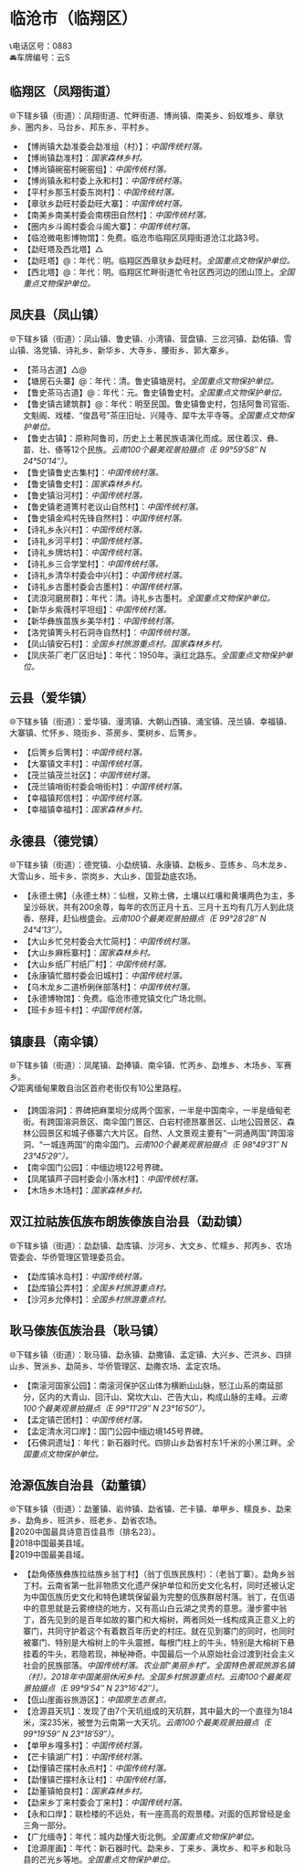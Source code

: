 # 临沧市（临翔区）  
📞电话区号：0883  
🚘车牌编号：云S  

## 临翔区（凤翔街道）  
🌐下辖乡镇（街道）：凤翔街道、忙畔街道、博尚镇、南美乡、蚂蚁堆乡、章驮乡、圈内乡、马台乡、邦东乡、平村乡。  
  
* 【博尚镇大勐准委会勐准组（村）】：*中国传统村落。*  
* 【博尚镇勐准村】：*国家森林乡村。*  
* 【博尚镇碗窑村碗窑组】：*中国传统村落。*  
* 【博尚镇永和村委上永和村】：*中国传统村落。*  
* 【平村乡那玉村委东岗村】：*中国传统村落。*  
* 【章驮乡勐旺村委勐旺大寨】：*中国传统村落。*  
* 【南美乡南美村委会南楞田自然村】：*中国传统村落。*  
* 【圈内乡斗阁村委会斗阁大寨】：*中国传统村落。*  
* 【临沧微电影博物馆】：免费。临沧市临翔区凤翔街道沧江北路3号。  
* 【勐旺塔及西北塔】△
* 【勐旺塔】@：年代：明。临翔区西章驮乡勐旺村。*全国重点文物保护单位。*  
* 【西北塔】@：年代：明。临翔区忙畔街道忙令社区西河边的团山顶上。*全国重点文物保护单位。*  

## 凤庆县（凤山镇）  
🌐下辖乡镇（街道）：凤山镇、鲁史镇、小湾镇、营盘镇、三岔河镇、勐佑镇、雪山镇、洛党镇、诗礼乡、新华乡、大寺乡、腰街乡、郭大寨乡。  
  
* 【茶马古道】△@ 
* 【塘房石头寨】@：年代：清。鲁史镇塘房村。*全国重点文物保护单位。*  
* 【鲁史茶马古道】@：年代：元。鲁史镇鲁史村。*全国重点文物保护单位。*  
* 【鲁史镇古建筑群】@：年代：明至民国。鲁史镇鲁史村，包括阿鲁司官衙、文魁阁、戏楼、“俊昌号”茶庄旧址、兴隆寺、犀牛太平寺等。*全国重点文物保护单位。*  
* 【鲁史古镇】：原称阿鲁司，历史上土著民族语演化而成。居住着汉、彝、苗、壮、傣等12个民族。*云南100个最美观景拍摄点（E 99°59′58″ N 24°50′14″）。* 
* 【鲁史镇鲁史古集村】：*中国传统村落。*  
* 【鲁史镇鲁史村】：*国家森林乡村。*  
* 【鲁史镇沿河村】：*中国传统村落。*  
* 【鲁史镇老道箐村老议山自然村】：*中国传统村落。*  
* 【鲁史镇金鸡村先锋自然村】：*中国传统村落。*  
* 【诗礼乡永兴村】：*中国传统村落。*  
* 【诗礼乡河平村】：*中国传统村落。*  
* 【诗礼乡牌坊村】：*中国传统村落。*  
* 【诗礼乡三合学堂村】：*中国传统村落。*  
* 【诗礼乡清华村委会中兴村】：*中国传统村落。*  
* 【诗礼乡古墨村委会古墨村】：*中国传统村落。*  
* 【流浪河磨房群】：年代：清。诗礼乡古墨村。*全国重点文物保护单位。*  
* 【新华乡紫薇村平坦组】：*中国传统村落。*  
* 【新华彝族苗族乡美华村】：*中国传统村落。*  
* 【洛党镇箐头村石洞寺自然村】：*中国传统村落。*  
* 【凤山镇安石村】：*全国乡村旅游重点村。国家森林乡村。*  
* 【凤庆茶厂老厂区旧址】：年代：1950年。滇红北路东。*全国重点文物保护单位。*  

## 云县（爱华镇）  
🌐下辖乡镇（街道）：爱华镇、漫湾镇、大朝山西镇、涌宝镇、茂兰镇、幸福镇、大寨镇、忙怀乡、晓街乡、茶房乡、栗树乡、后箐乡。  
  
* 【后箐乡后箐村】：*中国传统村落。*  
* 【大寨镇文丰村】：*中国传统村落。*  
* 【茂兰镇茂兰社区】：*中国传统村落。*  
* 【茂兰镇哨街村委会哨街村】：*中国传统村落。*  
* 【幸福镇邦信村】：*中国传统村落。*  
* 【幸福镇幸福村】：*国家森林乡村。*  

## 永德县（德党镇）  
🌐下辖乡镇（街道）：德党镇、小勐统镇、永康镇、勐板乡、亚练乡、乌木龙乡、大雪山乡、班卡乡、崇岗乡、大山乡、国营勐底农场。  
  
* 【永德土佛】（永德土林）：仙根，又称土佛，土壤以红壤和黄壤两色为主，多呈沙砾状，共有200余尊，每年的农历正月十五、三月十五均有几万人到此烧香、祭拜，赶仙根盛会。*云南100个最美观景拍摄点（E 99°28′28″ N 24°4′13″）。*  
* 【大山乡忙兑村委会大忙简村】：*中国传统村落。*  
* 【大山乡麻栎寨村】：*国家森林乡村。*  
* 【大山乡纸厂村纸厂村】：*中国传统村落。*  
* 【永康镇忙腊村委会旧城村】：*中国传统村落。*  
* 【乌木龙乡二道桥俐侎部落村】：*中国传统村落。*  
* 【永德博物馆】：免费。临沧市德党镇文化广场北侧。  
* 【班卡乡班卡村】：*中国传统村落。*  

## 镇康县（南伞镇）  
🌐下辖乡镇（街道）：凤尾镇、勐捧镇、南伞镇、忙丙乡、勐堆乡、木场乡、军赛乡。  
📋距离缅甸果敢自治区首府老街仅有10公里路程。  
  
* 【跨国溶洞】：界碑把麻栗坝分成两个国家，一半是中国南伞，一半是缅甸老街。有跨国溶洞景区、南伞国门景区、白岩村德昂寨景区、山地公园景区、森林公园景区和城子傣寨六大片区。自然、人文景观主要有“一洞通两国”跨国溶洞、“一城连两国”的南伞国门。*云南100个最美观景拍摄点（E 98°49′31″ N 23°45′29″）。*  
* 【南伞国门公园】：中缅边境122号界碑。  
* 【凤尾镇芦子园村委会小落水村】：*中国传统村落。*  
* 【木场乡木场村】：*国家森林乡村。*  

## 双江拉祜族佤族布朗族傣族自治县（勐勐镇）  
🌐下辖乡镇（街道）：勐勐镇、勐库镇、沙河乡、大文乡、忙糯乡、邦丙乡、农场管委会、华侨管理区管理委员会。  
  
* 【勐库镇冰岛村】：*中国传统村落。*  
* 【勐库镇公弄村】：*全国乡村旅游重点村。*  
* 【沙河乡允俸村】：*全国乡村旅游重点村。*  

## 耿马傣族佤族治县（耿马镇）  
🌐下辖乡镇（街道）：耿马镇、勐永镇、勐撒镇、孟定镇、大兴乡、芒洪乡、四排山乡、贺派乡、勐简乡、华侨管理区、勐撒农场、孟定农场。  
  
* 【南滚河国家公园】：南滚河保护区山体为横断山山脉，怒江山系的南延部分，区内的大青山、回汗山、窝坎大山、芒告大山，构成山脉的主峰。*云南100个最美观景拍摄点（E 99°11′29″ N 23°16′50″）。*  
* 【孟定镇芒团村】：*中国传统村落。*  
* 【孟定清水河口岸】：国门公园中缅边境145号界碑。  
* 【石佛洞遗址】：年代：新石器时代。四排山乡勐省村东1千米的小黑江畔。*全国重点文物保护单位。*  
  
## 沧源佤族自治县（勐董镇）  
🌐下辖乡镇（街道）：勐董镇、岩帅镇、勐省镇、芒卡镇、单甲乡、糯良乡、勐来乡、勐角乡、班洪乡、班老乡、勐省农场。  
🏅2020中国最具诗意百佳县市（排名23）。  
🏅2018中国最美县域。  
🏅2019中国最美县域。  
  
* 【勐角傣族彝族拉祜族乡翁丁村】（翁丁佤族民族村）：（老翁丁寨）。勐角乡翁丁村。云南省第一批非物质文化遗产保护单位和历史文化名村，同时还被认定为中国佤族历史文化和特色建筑保留最为完整的佤族群居村落。翁丁，在佤语中的意思就是云雾缭绕的地方，又有高山白云湖之灵秀的意思。漫步雾中翁丁，首先见到的是百年如故的寨门和大榕树，两者同处一线构成真正意义上的寨门，共同守护着这个有着数百年历史的村庄。就在见到寨门的同时，也同时被寨门、特别是大榕树上的牛头震撼，每根门柱上的牛头，特别是大榕树下悬挂着的牛头，若隐若现，神秘神奇。中国最后一个从原始社会过渡到社会主义社会的民族部落。*中国传统村落。农业部“美丽乡村”。全国特色景观旅游名镇（村）。2018年中国美丽休闲乡村。全国乡村旅游重点村。云南100个最美观景拍摄点（E 99°9′54″ N 23°16′42″）。*  
* 【佤山崖画谷旅游区】：*中国原生态景点。*  
* 【沧源县天坑】：发现了由7个天坑组成的天坑群，其中最大的一个直径为184米，深235米，被誉为云南第一大天坑。*云南100个最美观景拍摄点（E 99°19′59″ N 23°18′59″）。*  
* 【单甲乡嘎多村】：*中国传统村落。*  
* 【芒卡镇湖广村】：*中国传统村落。*  
* 【勐懂镇芒摆村永点村】：*中国传统村落。*  
* 【勐懂镇芒摆村永让村】：*中国传统村落。*  
* 【勐董镇帕良村】：*国家森林乡村。*  
* 【勐来乡丁来村委会丁来村】：*中国传统村落。*  
* 【永和口岸】：联检楼的不远处，有一座高高的观景楼。对面的佤邦曾经是金三角一部分。  
* 【广允缅寺】：年代：城内勐懂大街北側。*全国重点文物保护单位。*  
* 【沧源崖画】：年代：新石器时代。勐来乡、丁来乡、满坎乡、和平乡和耿马县的芒光乡等地。*全国重点文物保护单位。*  